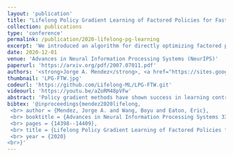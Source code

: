 ```yaml
---
layout: 'publication'
title: "Lifelong Policy Gradient Learning of Factored Policies for Faster Training Without Forgetting"
collection: publications
type: 'conference'
permalink: /publication/2020-lifelong-pg-learning
excerpt: 'We introduced an algorithm for directly optimizing factored policies via policy gradients in a lifelong learning setting, and showed theoretically and empirically that our approach avoids catastrophic forgetting.'
date: 2020-12-01
venue: 'Advances in Neural Information Processing Systems (NeurIPS)'
paperurl: 'https://arxiv.org/pdf/2007.07011.pdf'
authors: '<strong>Jorge A. Mendez</strong>, <a href="https://sites.google.com/site/borriewang/">Boyu Wang</a>, <a href="https://seas.upenn.edu/~eeaton/">Eric Eaton</a>'
thumbnail: 'LPG-FTW.jpg'
codeurl: 'https://github.com/Lifelong-ML/LPG-FTW.git'
videourl: 'https://youtu.be/aZoRM48pVFw'
abstract: 'Policy gradient methods have shown success in learning control policies for high-dimensional dynamical systems. Their biggest downside is the amount of exploration they require before yielding high-performing policies. In a lifelong learning setting, in which an agent is faced with multiple consecutive tasks over its lifetime, reusing information from previously seen tasks can substantially accelerate the learning of new tasks. We provide a novel method for lifelong policy gradient learning that trains lifelong function approximators directly via policy gradients, allowing the agent to benefit from accumulated knowledge throughout the entire training process. We show empirically that our algorithm learns faster and converges to better policies than single-task and lifelong learning baselines, and completely avoids catastrophic forgetting on a variety of challenging domains.'
bibtex: '@inproceedings{mendez2020lifelong,
 <br> author = {Mendez, Jorge A. and Wang, Boyu and Eaton, Eric},
 <br> booktitle = {Advances in Neural Information Processing Systems 33 (NeurIPS-20)},
 <br> pages = {14398--14409},
 <br> title = {Lifelong Policy Gradient Learning of Factored Policies for Faster Training Without Forgetting},
 <br> year = {2020}
<br>}'
---
```

